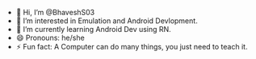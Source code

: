 - 👋 Hi, I’m @BhaveshS03
- 👀 I’m interested in Emulation and Android Devlopment.
- 🌱 I’m currently learning Android Dev using RN.
- 😄 Pronouns: he/she
- ⚡ Fun fact: A Computer can do many things, you just need to teach it.
